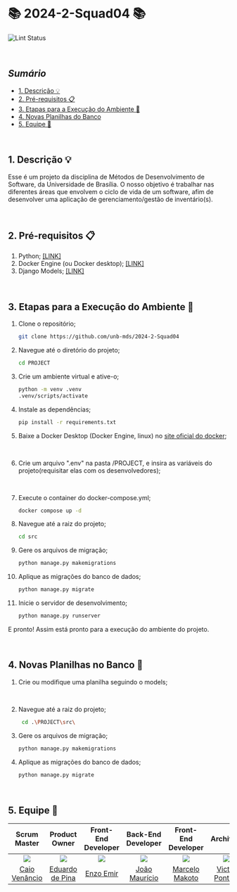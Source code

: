 # 📚 2024-2-Squad04 📚 <!-- omit from toc -->

![Lint Status](https://github.com/USERNAME/REPOSITORY/actions/workflows/lint.yml/badge.svg)

<br>

## ***Sumário*** <!-- omit from toc -->
- [1. Descrição 💡](#1-descrição-)
- [2. Pré-requisitos 📋](#2-pré-requisitos-)
- [3. Etapas para a Execução do Ambiente 🔧](#3-etapas-para-a-execução-do-ambiente-)
- [4. Novas Planilhas do Banco](#4-novas-planilhas-no-banco-)
- [5. Equipe 👥](#4-equipe-)

<br>

## 1. Descrição 💡
Esse é um projeto da disciplina de Métodos de Desenvolvimento de Software, da Universidade de Brasília. O nosso objetivo é trabalhar nas diferentes áreas que envolvem o ciclo de vida de um software, afim de desenvolver uma aplicação de gerenciamento/gestão de inventário(s).

<br>

## 2. Pré-requisitos 📋
1. Python; [[LINK]](https://www.python.org/downloads/)
2. Docker Engine (ou Docker desktop); [[LINK]](https://www.docker.com/products/docker-desktop/)
3. Django Models; [[LINK]](https://docs.djangoproject.com/en/5.1/topics/db/models/) 
<br>

## 3. Etapas para a Execução do Ambiente 🔧

1. Clone o repositório;
    ```Bash
    git clone https://github.com/unb-mds/2024-2-Squad04

2. Navegue até o diretório do projeto;
    ```Bash
    cd PROJECT

3. Crie um ambiente virtual e ative-o;
    ```Bash
    python -m venv .venv
    .venv/scripts/activate

4. Instale as dependências;
    ```Bash
    pip install -r requirements.txt

5. Baixe a Docker Desktop (Docker Engine, linux) no [site oficial do docker](https://www.docker.com/products/docker-desktop/);

<br>

6. Crie um arquivo ".env" na pasta /PROJECT, e insira as variáveis do projeto(requisitar elas com os desenvolvedores);

<br>

7. Execute o container do docker-compose.yml;
    ```Bash
    docker compose up -d

8. Navegue até a raiz do projeto;
    ```Bash
    cd src 

9. Gere os arquivos de migração; 
    ```Bash
    python manage.py makemigrations

10. Aplique as migrações do banco de dados;
    ```Bash
    python manage.py migrate

11. Inicie o servidor de desenvolvimento;
    ```Bash
    python manage.py runserver

E pronto! Assim está pronto para a execução do ambiente do projeto.

<br>

## 4. Novas Planilhas no Banco 🏦

1. Crie ou modifique uma planilha seguindo o models;

<br>

2. Navegue até a raiz do projeto;
    ```Bash
     cd .\PROJECT\src\ 

3. Gere os arquivos de migração; 
    ```Bash
    python manage.py makemigrations

4. Aplique as migrações do banco de dados;
    ```Bash
    python manage.py migrate

<br>

## 5. Equipe 👥

| Scrum Master | Product Owner | Front-End Developer | Back-End Developer | Front-End Developer | Architect |
|:-------------------------------------------------------------:|:-----------------------------------------------------------:|:-----------------------------------------------------------:|:-----------------------------------------------------------:|:-----------------------------------------------------------:|:-----------------------------------------------------------:|
| [![](https://avatars.githubusercontent.com/caio-venancio)](https://github.com/caio-venancio) | [![](https://avatars.githubusercontent.com/eduardodpms)](https://github.com/eduardodpms) | [![](https://avatars.githubusercontent.com/EnzoEmir)](https://github.com/EnzoEmir) | [![](https://avatars.githubusercontent.com/JMPNascimento)](https://github.com/JMPNascimento) | [![](https://avatars.githubusercontent.com/MM4k)](https://github.com/MM4k) | [![](https://avatars.githubusercontent.com/VictorPontual)](https://github.com/VictorPontual) |
| [Caio Venâncio](https://github.com/caio-venancio) | [Eduardo de Pina](https://github.com/eduardodpms) | [Enzo Emir](https://github.com/EnzoEmir) | [João Maurício](https://github.com/JMPNascimento) | [Marcelo Makoto](https://github.com/MM4k) | [Victor Pontual](https://github.com/VictorPontual) |
